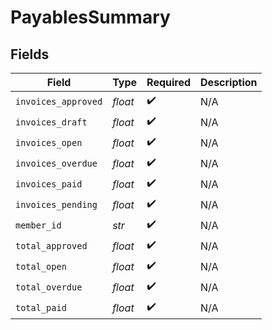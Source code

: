 # PayablesSummary


## Fields

| Field               | Type                | Required            | Description         |
| ------------------- | ------------------- | ------------------- | ------------------- |
| `invoices_approved` | *float*             | :heavy_check_mark:  | N/A                 |
| `invoices_draft`    | *float*             | :heavy_check_mark:  | N/A                 |
| `invoices_open`     | *float*             | :heavy_check_mark:  | N/A                 |
| `invoices_overdue`  | *float*             | :heavy_check_mark:  | N/A                 |
| `invoices_paid`     | *float*             | :heavy_check_mark:  | N/A                 |
| `invoices_pending`  | *float*             | :heavy_check_mark:  | N/A                 |
| `member_id`         | *str*               | :heavy_check_mark:  | N/A                 |
| `total_approved`    | *float*             | :heavy_check_mark:  | N/A                 |
| `total_open`        | *float*             | :heavy_check_mark:  | N/A                 |
| `total_overdue`     | *float*             | :heavy_check_mark:  | N/A                 |
| `total_paid`        | *float*             | :heavy_check_mark:  | N/A                 |